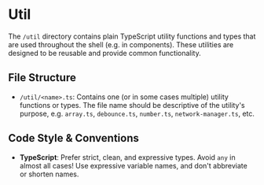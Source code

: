 # Util

The `/util` directory contains plain TypeScript utility functions and types that are used throughout the shell (e.g. in components). These utilities are designed to be reusable and provide common functionality.

## File Structure

- `/util/<name>.ts`: Contains one (or in some cases multiple) utility functions or types. The file name should be descriptive of the utility's purpose, e.g. `array.ts`, `debounce.ts`, `number.ts`, `network-manager.ts`, etc.

## Code Style & Conventions

- **TypeScript**: Prefer strict, clean, and expressive types. Avoid `any` in almost all cases! Use expressive variable names, and don't abbreviate or shorten names.
